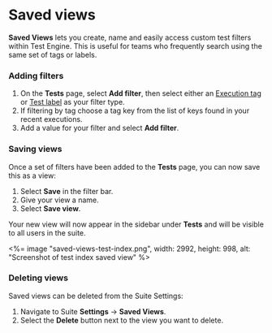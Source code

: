 # Saved views

**Saved Views** lets you create, name and easily access custom test filters within Test Engine. This is useful for teams who frequently search using the same set of tags or labels.

### Adding filters

1. On the **Tests** page, select **Add filter**, then select either an [Execution tag](/docs/test-engine/tags) or [Test label](/docs/test-engine/labels) as your filter type.
2. If filtering by tag choose a tag key from the list of keys found in your recent executions.
3. Add a value for your filter and select **Add filter**.

### Saving views

Once a set of filters have been added to the **Tests** page, you can now save this as a view:

1. Select **Save** in the filter bar.
2. Give your view a name.
3. Select **Save view**.

Your new view will now appear in the sidebar under **Tests** and will be visible to all users in the suite.

<%= image "saved-views-test-index.png", width: 2992, height: 998, alt: "Screenshot of test index saved view" %>

### Deleting views
Saved views can be deleted from the Suite Settings:

1. Navigate to Suite **Settings** → **Saved Views**.
2. Select the **Delete** button next to the view you want to delete.

